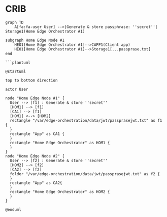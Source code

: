 # CRIB

```mermaid
graph TD
	A[fa:fa-user User] -->|Generate & store passphrase: ''secret''| Storage1(Home Edge Orchestrator #1)
    
subgraph Home Edge Node #1
    HEO1[Home Edge Orchestrator #1]-->CAPP1(Client app)
    HEO1[Home Edge Orchestrator #1]-->Storage1[...passprase.txt]
end	

```plantuml

@startuml

top to bottom direction

actor User

node "Home Edge Node #1" {
  User --> [f1] : Generate & store ''secret''
  [HOM1] --> [f1] 
  [CA1] --> [f1] 
  [HOM1] <--> [HOM2]
  rectangle "/var/edge-orchestration/data/jwt/passprasejwt.txt" as f1 {
  }
  rectangle "App" as CA1 {
  }
  rectangle "Home Edge Orchestrator" as HOM1 {
  }
}
node "Home Edge Node #2" {
  User --> [f2] : Generate & store ''secret''
  [HOM2] --> [f2] 
  [CA2] --> [f2] 
  folder "/var/edge-orchestration/data/jwt/passprasejwt.txt" as f2 {
  }
  rectangle "App" as CA2{
  }
  rectangle "Home Edge Orchestrator" as HOM2 {
  }
}

@enduml
```
[Shell]: (shell/README.md)
